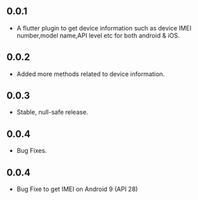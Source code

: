## 0.0.1
* A flutter plugin to get device information such as device IMEI number,model name,API level etc for both android & iOS.

## 0.0.2
* Added more methods related to device information.

## 0.0.3
* Stable, null-safe release.

## 0.0.4
* Bug Fixes.

## 0.0.4
* Bug Fixe to get IMEI on Android 9 (API 28)